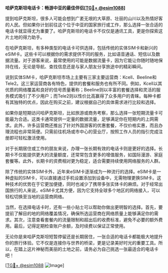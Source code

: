 **哈萨克斯坦电话卡：畅游中亚的最佳伴侣[[TG💪+ @esim1088](https://t.me/s/esim1088)]**

提到哈萨克斯坦，很多人可能会想到广袤无垠的大草原、壮丽的山川以及热情好客的人民。但如果你计划前往这个位于中亚的国家旅行或工作，那么选择一张合适的电话卡就显得尤为重要了。哈萨克斯坦的电话卡不仅仅是通讯工具，更是你探索这片土地的得力助手。

在哈萨克斯坦，有多种类型的电话卡可供选择，包括传统的实体SIM卡和新兴的eSIM卡。这些卡可以根据你的需求提供不同的服务，比如语音通话、短信以及数据流量。对于游客来说，最常使用的可能是数据流量卡，因为它能让你随时随地保持在线，无论是导航、查找信息还是与家人朋友分享旅途中的精彩瞬间。

说到实体SIM卡，哈萨克斯坦市场上主要有三家主要运营商：Kcell、Beeline和Tele2。这三家运营商各有特色，提供的套餐和服务也有所不同。例如，Kcell以其优质的网络覆盖和良好的信号质量著称；Beeline则以丰富的套餐选择和灵活的服务模式吸引了不少用户；而Tele2则以性价比高赢得了众多用户的青睐。每种卡都有其独特的优点，因此在购买之前，建议根据自己的具体需求进行比较和选择。

如果你是短期访问哈萨克斯坦，比如旅游或商务考察，那么选择一张短期流量卡可能最为合适。这类卡通常提供一定量的数据流量，足够满足你在短期内的上网需求。此外，许多运营商还推出了针对外国游客的优惠套餐，不仅价格实惠，而且办理流程也非常简便。只需前往机场或市中心的营业厅，按照工作人员的指引完成注册即可轻松激活使用。

对于长期居住或工作的朋友来说，办理一张长期有效的电话卡则是更好的选择。长期卡不仅能提供更大的流量额度，还常常包含更多的增值服务，如国际漫游、家庭套餐等。此外，长期卡的资费相对更为稳定，适合需要持续使用网络服务的人群。

除了传统的实体SIM卡外，近年来eSIM卡逐渐成为一种流行的选择。eSIM卡是一种虚拟的SIM卡，可以直接通过手机设置添加到设备中，无需物理更换SIM卡。这种技术的优势在于它更加便捷，同时也减少了携带多张实体卡的麻烦。对于经常出国旅行的人来说，eSIM卡尤其方便，因为它支持全球多个地区的网络接入，可以轻松切换至当地的运营商网络。

当然，在选择电话卡时，还有一些小贴士可以帮助你做出更明智的选择。首先，要提前了解目的地的网络覆盖情况，确保所选运营商在网络质量上能够满足你的需求。其次，注意查看套餐内的流量限制和超出后的收费标准，避免不必要的额外费用。最后，记得定期检查账户余额，及时续费以保证正常使用。

无论你是来哈萨克斯坦短暂停留还是长期居住，一张合适的电话卡都能极大地提升你的旅行体验。它不仅是连接你与世界的桥梁，更是记录美好时光的重要工具。所以，在踏上这片神秘而美丽的土地之前，请务必为自己挑选一张最适合的电话卡吧！

[[TG💪+ @esim1088](https://t.me/s/esim1088) ![Image](https://i.postimg.cc/4NQfJmqS/Snipaste-2025-05-13-00-14-12.png)]